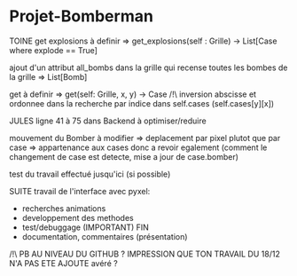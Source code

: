 # Projet-Bomberman

TOINE
get explosions à definir
=> get_explosions(self : Grille) -> List[Case where explode == True]

ajout d'un attribut all_bombs dans la grille qui recense toutes les bombes de la grille
=> List[Bomb]

get à definir
=> get(self: Grille, x, y) -> Case
/!\ inversion abscisse et ordonnee dans la recherche par indice dans self.cases (self.cases[y][x])


JULES
ligne 41 à 75 dans Backend à optimiser/reduire

mouvement du Bomber à modifier
=> deplacement par pixel plutot que par case
=> appartenance aux cases donc a revoir egalement (comment le changement de case est detecte, mise a jour de case.bomber)

test du travail effectué jusqu'ici (si possible)


SUITE
travail de l'interface avec pyxel:
- recherches animations
- developpement des methodes
- test/debuggage (IMPORTANT)
FIN
- documentation, commentaires (présentation)


/!\ PB AU NIVEAU DU GITHUB ?
IMPRESSION QUE TON TRAVAIL DU 18/12 N'A PAS ETE AJOUTE
avéré ?